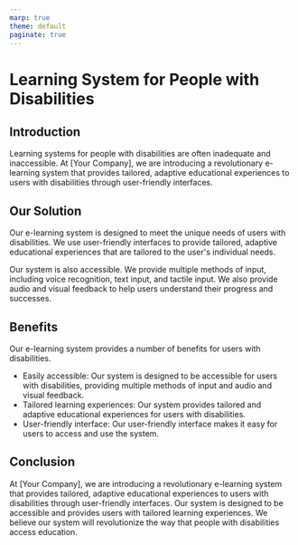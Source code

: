 ```yaml
---
marp: true
theme: default
paginate: true
---
```

# Learning System for People with Disabilities

## Introduction

Learning systems for people with disabilities are often inadequate and inaccessible. At [Your Company], we are introducing a revolutionary e-learning system that provides tailored, adaptive educational experiences to users with disabilities through user-friendly interfaces.

## Our Solution

Our e-learning system is designed to meet the unique needs of users with disabilities. We use user-friendly interfaces to provide tailored, adaptive educational experiences that are tailored to the user's individual needs.

Our system is also accessible. We provide multiple methods of input, including voice recognition, text input, and tactile input. We also provide audio and visual feedback to help users understand their progress and successes.

## Benefits

Our e-learning system provides a number of benefits for users with disabilities.

- Easily accessible: Our system is designed to be accessible for users with disabilities, providing multiple methods of input and audio and visual feedback. 
- Tailored learning experiences: Our system provides tailored and adaptive educational experiences for users with disabilities. 
- User-friendly interface: Our user-friendly interface makes it easy for users to access and use the system.

## Conclusion

At [Your Company], we are introducing a revolutionary e-learning system that provides tailored, adaptive educational experiences to users with disabilities through user-friendly interfaces. Our system is designed to be accessible and provides users with tailored learning experiences. We believe our system will revolutionize the way that people with disabilities access education.
  